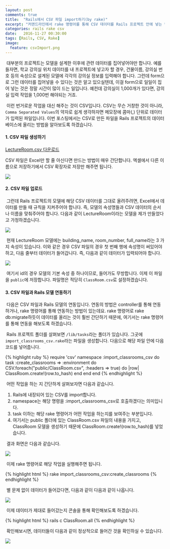 ```yaml
---
layout: post
comments: true
title:  "Rails에서 CSV 파일 import하기(by rake)"
excerpt: "커맨드라인에서 rake 명령어를 통해 CSV 데이터를 Rails 프로젝트 안에 넣는 방법에 대해 알아봅니다."
categories: rails rake csv
date:   2016-11-27 00:30:00
tags: [Rails, CSV, Rake]
image:
  feature: csvImport.png
---
```


<p>&nbsp;대부분의 프로젝트는 모델을 설계한 이후에 관련 데이터를 집어넣어야만 합니다. 예를 들자면, 학교 강의실 위치 데이터를 내 프로젝트에 넣고자 할 경우, 건물이름, 강의실 번호 등의 속성으로 설계된 모델에 각각의 강의실 정보를 입력해야 합니다. 그런데 form으로 그런 데이터를 집어넣을 수 있다는 것은 알고 있으실텐데, 이걸 form으로 일일이 집어 넣는 것은 정말 시간이 많이 드는 일입니다. 예컨데 강의실이 1,000개가 있다면, 강의실 입력 작업을 1,000번 해야되는 거죠.</p>

<p>&nbsp;이런 번거로운 작업을 대신 해주는 것이 CSV입니다. CSV는 무슨 거창한 것이 아니라, <code>Comma Separated Values</code>의 약자로 쉽게 생각하자면 메모장에 콤마(,) 단위로 데이터가 입력된 파일입니다. 이번 포스팅에서는 CSV로 만든 파일을 Rails 프로젝트의 데이터베이스에 올리는 방법을 알아보도록 하겠습니다.</p>

<h4>1. CSV 파일 생성하기</h4>
<a href="http://dl.dropbox.com/s/njvwf7ifcutpl3s/LectureRoom.csv" download>
LectureRoom.csv 다운로드
</a>
<p>CSV 파일은 Excel만 할 줄 아신다면 만드는 방법이 매우 간단합니다. 엑셀에서 다른 이름으로 저장하기에서 CSV 확장자로 저장만 해주면 됩니다.</p>

<img src="http://dl.dropbox.com/s/ubx9wc6jjh94ytq/csvSave.png"/>

<h4>2. CSV 파일 업로드</h4>
<p>&nbsp;그런데 Rails 프로젝트의 모델에 해당 CSV 데이터를 그대로 올려주려면, Excel에서 데이터를 만들 때 규칙을 지켜주어야 합니다. 즉, 모델의 속성명들과 CSV 데이터의 순서나 이름을 맞춰주어야 합니다. 다음과 같이 LectureRoom이라는 모델을 제가 만들었다고 가정하겠습니다.</p>

<img src="http://dl.dropbox.com/s/uayd6rzga3rnm15/lectureRoom.png">

<p>&nbsp;현재 LectureRoom 모델에는 building_name, room_number, full_name라는 3 가지 속성이 있습니다. 이와 같은 경우 CSV 파일의 경우 첫 번째 행에 속성명이 써있어야 하고, 다음 줄부터 데이터가 들어갑니다. 즉, 다음과 같이 데이터가 입력되어야 합니다.</p>

<img src="http://dl.dropbox.com/s/ua8em8n859ic8ta/lectureRoomExcel.png">

<p>&nbsp;여기서 id의 경우 모델의 기본 속성 중 하나이므로, 들어가도 무방합니다. 이제 이 파일을 <code>public</code>에 저장합니다. 파일명은 적당히 <code>ClassRoom.csv</code>로 설정하겠습니다.</p>

<h4>3. CSV 파일과 Rails 모델 연동하기</h4>

<p>&nbsp;다음은 CSV 파일과 Rails 모델의 연동입니다. 연동의 방법은 controller를 통해 연동하거나, rake 명령어를 통해 연동하는 방법이 있는데요. rake 명령어로 rake db:migrate하듯이 데이터를 올리는 것이 훨씬 간단하기 때문에, 여기서는 rake 명령어를 통해 연동을 해보도록 하겠습니다.</p>

<p>&nbsp;Rails 프로젝트 폴더를 살펴보면 <code>/lib/tasks</code>라는 폴더가 있습니다. 그곳에 <code>import_classrooms_csv.rake</code>라는 파일을 생성합니다. 다음으로 해당 파일 안에 다음 코드를 넣어줍니다.</p>

{% highlight ruby %}
require 'csv'
namespace :import_classrooms_csv do
  task :create_classrooms => :environment do
    CSV.foreach("public/ClassRoom.csv", :headers => true) do |row|
      ClassRoom.create!(row.to_hash)
    end
  end
end
{% endhighlight %}

<p>&nbsp;어떤 작업을 하는 지 간단하게 살펴보자면 다음과 같습니다.</p>

<ol>
<li>Rails에 내장되어 있는 CSV를 import합니다.</li>
<li>namespace는 해당 명령을 :import_classrooms_csv로 호출하겠다는 의미입니다.</li>
<li>task 이하는 해당 rake 명령어가 어떤 작업을 하는지를 보여주는 부분입니다.</li>
<li>여기서는 public 폴더에 있는 ClassRoom.csv 파일의 내용을 가지고, ClassRoom 모델을 생성하기 때문에 ClassRoom.create!(row.to_hash)를 넣었습니다.</li>
</ol>

<p>&nbsp;결과 화면은 다음과 같습니다.</p>

<img src="http://dl.dropbox.com/s/eq0jl6krmxcyw6y/rake.png">

<p>&nbsp;이제 rake 명령어로 해당 작업을 실행해주면 됩니다.</p>

{% highlight html %}
rake import_classrooms_csv:create_classrooms
{% endhighlight %}

<p>&nbsp;별 문제 없이 데이터가 들어갔다면, 다음과 같이 다음과 같이 나옵니다.</p>

<img src="http://dl.dropbox.com/s/3b3opt20toxgt2j/rakeTask.png">

<p>&nbsp;이제 데이터가 제대로 들어갔는지 콘솔을 통해 확인해보도록 하겠습니다.</p>

{% highlight html %}
rails c
ClassRoom.all
{% endhighlight %}

<p>&nbsp;확인해보시면, 데이터들이 다음과 같이 정상적으로 들어간 것을 확인하실 수 있습니다.</p>
<img src="http://dl.dropbox.com/s/fpjprhm910tvteq/example.png">
